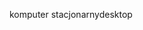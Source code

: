 <span data-ttu-id="aab03-101">komputer stacjonarny</span><span class="sxs-lookup"><span data-stu-id="aab03-101">desktop</span></span>